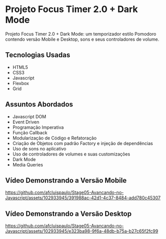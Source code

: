 # Projeto Focus Timer 2.0 + Dark Mode
<p> Projeto Focus Timer 2.0 + Dark Mode: um temporizador estilo Pomodoro contendo versão Mobile e Desktop, sons e seus controladores de volume.</p>

## Tecnologias Usadas
<ul>
    <li>HTML5</li>
    <li>CSS3</li>
    <li>Javascript</li>
    <li>Flexbox</li>
    <li>Grid</li>
</ul>

## Assuntos Abordados
<ul>
    <li>Javascript DOM</li>
    <li>Event Driven</li>
    <li>Programação Imperativa</li>
    <li>Função Callback</li>
    <li>Modularização de Código e Refatoração</li>
    <li>Criação de Objetos com padrão Factory e injeção de dependências</li>
    <li>Uso de sons no aplicativo</li>
    <li>Uso de controladores de volumes e suas customizações</li>
    <li>Dark Mode</li>
    <li>Media Queries</li>
</ul>

## Vídeo Demonstrando a Versão Mobile
https://github.com/afcluispaulo/Stage05-Avancando-no-Javascript/assets/102933945/391988ac-42d1-4c37-8484-add780c45307

## Vídeo Demonstrando a Versão Desktop
https://github.com/afcluispaulo/Stage05-Avancando-no-Javascript/assets/102933945/e323ba98-9f6a-48db-b75a-b27c65f2fc99

